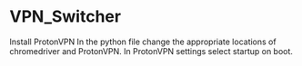# VPN_Switcher
Install ProtonVPN
In the python file change the appropriate locations of chromedriver and ProtonVPN.
In ProtonVPN settings select startup on boot.
